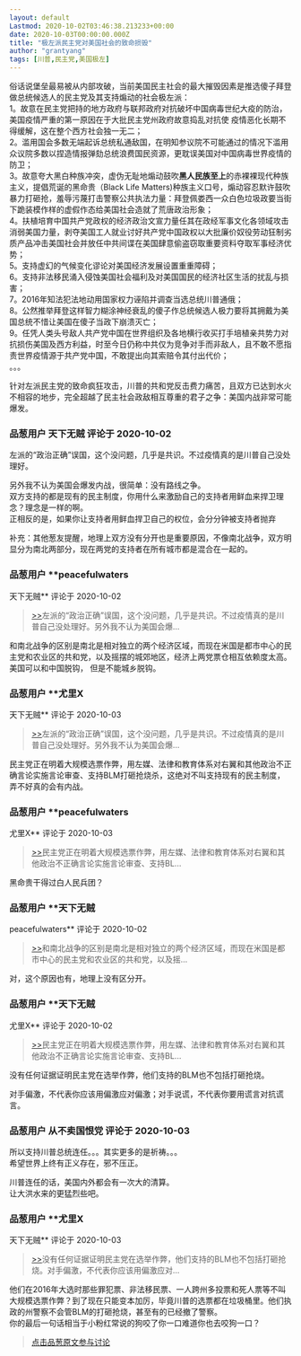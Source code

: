 ```yaml
---
layout: default
Lastmod: 2020-10-02T03:46:38.213233+00:00
date: 2020-10-03T00:00:00.000Z
title: "极左派民主党对美国社会的致命损毁"
author: "grantyang"
tags: [川普,民主党,美国极左]
---
```


俗话说堡垒最易被从内部攻破，当前美国民主社会的最大摧毁因素是推选傻子拜登做总统候选人的民主党及其支持煽动的社会极左派：  
1。故意在民主党把持的地方政府与联邦政府对抗破坏中国病毒世纪大疫的防治，美国疫情严重的第一原因在于大批民主党州政府故意捣乱对抗使 疫情恶化长期不得缓解，这在整个西方社会独一无二；  
2。滥用国会多数无端起诉总统私通敌国，在明知参议院不可能通过的情况下滥用众议院多数以捏造情报弹劾总统浪费国民资源，更耽误美国对中国病毒世界疫情的防卫；  
3。故意夸大黑白种族冲突，虚伪无耻地煽动鼓吹**黑人民族至上**的赤裸裸现代种族主义，提倡荒诞的黑命贵（Black Life Matters)种族主义口号，煽动容忍默许鼓吹暴力打砸抢，羞辱污蔑打击警察公共执法力量：拜登佩娄西一众白色垃圾政要当街下跪装模作样的虚假作态给美国社会造就了荒唐政治形象；  
4。扶植培育中国共产党政权的经济政治文宣力量任其在政经军事文化各领域攻击消弱美国力量，剥夺美国工人就业讨好共产党中国政权以大批廉价奴役劳动狂制劣质产品冲击美国社会并放任中共间谍在美国肆意偷盗窃取重要资料夺取军事经济优势；  
5。支持虚幻的气候变化谬论对美国经济发展设置重重障碍；  
6。支持非法移民涌入侵蚀美国社会福利及对美国国民的经济社区生活的扰乱与损害；  
7。2016年知法犯法地动用国家权力诬陷并调查当选总统川普通俄；  
8。公然推举拜登这样智力糊涂神经衰乱的傻子作总统候选人极力要将其拥戴为美国总统不惜让美国在傻子当政下崩溃灭亡；  
9。任凭人类头号敌人共产党中国在世界组织及各地横行收买打手培植亲共势力对抗损伤美国及西方利益，时至今日仍称中共仅为竞争对手而非敌人，且不敢不愿指责世界疫情源于共产党中国，不敢提出向其索赔令其付出代价；  
。。。  
  
针对左派民主党的致命疯狂攻击，川普的共和党反击费力痛苦，且双方已达到水火不相容的地步，完全超越了民主社会政敌相互尊重的君子之争：美国内战非常可能爆发。

            
### 品葱用户 **天下无贼** 评论于 2020-10-02
        
左派的“政治正确”误国，这个没问题，几乎是共识。不过疫情真的是川普自己没处理好。  
  
另外我不认为美国会爆发内战，很简单：没有路线之争。  
双方支持的都是现有的民主制度，你用什么来激励自己的支持者用鲜血来捍卫理念？理念是一样的啊。  
正相反的是，如果你让支持者用鲜血捍卫自己的权位，会分分钟被支持者抛弃  
  
补充：其他葱友提醒，地理上双方没有分开也是重要原因，不像南北战争，双方明显分为南北两部分，现在两党的支持者在所有城市都是混合在一起的。
        


            
### 品葱用户 **peacefulwaters 
天下无贼** 评论于 2020-10-02
        
> [\>>]( "/article/item_id-507921#")左派的“政治正确”误国，这个没问题，几乎是共识。不过疫情真的是川普自己没处理好。另外我不认为美国会爆...

  
  
和南北战争的区别是南北是相对独立的两个经济区域，而现在米国是都市中心的民主党和农业区的共和党，以及摇摆的城郊地区，经济上两党票仓相互依赖度太高。美国可以和中国脱钩， 但是不能城乡脱钩。
        


            
### 品葱用户 **尤里X 
天下无贼** 评论于 2020-10-03
        
> [\>>]( "/article/item_id-507921#")左派的“政治正确”误国，这个没问题，几乎是共识。不过疫情真的是川普自己没处理好。另外我不认为美国会爆...

  
民主党正在明着大规模选票作弊，用左媒、法律和教育体系对右翼和其他政治不正确言论实施言论审查、支持BLM打砸抢烧杀，这绝对不叫支持现有的民主制度，弄不好真的会有内战。
        


            
### 品葱用户 **peacefulwaters 
尤里X** 评论于 2020-10-03
        
> [\>>]( "/article/item_id-507933#")民主党正在明着大规模选票作弊，用左媒、法律和教育体系对右翼和其他政治不正确言论实施言论审查、支持BL...

  
黑命贵干得过白人民兵团？
        


            
### 品葱用户 **天下无贼 
peacefulwaters** 评论于 2020-10-02
        
> [\>>]( "/article/item_id-507927#")和南北战争的区别是南北是相对独立的两个经济区域，而现在米国是都市中心的民主党和农业区的共和党，以及摇...

  
  
对，这个原因也有，地理上没有区分开。
        


            
### 品葱用户 **天下无贼 
尤里X** 评论于 2020-10-02
        
> [\>>]( "/article/item_id-507933#")民主党正在明着大规模选票作弊，用左媒、法律和教育体系对右翼和其他政治不正确言论实施言论审查、支持BL...

  
  
没有任何证据证明民主党在选举作弊，他们支持的BLM也不包括打砸抢烧。  
  
对手偏激，不代表你应该用偏激应对偏激；对手说谎，不代表你要用谎言对抗谎言。
        


            
### 品葱用户 **从不卖国恨党** 评论于 2020-10-03
        
所以支持川普总统连任。。。其实更多的是祈祷。。。  
希望世界上终有正义存在，邪不压正。  
  
川普连任的话，美国内外都会有一次大的清算。  
让大洪水来的更猛烈些吧。
        


            
### 品葱用户 **尤里X 
天下无贼** 评论于 2020-10-03
        
> [\>>]( "/article/item_id-507941#")没有任何证据证明民主党在选举作弊，他们支持的BLM也不包括打砸抢烧。对手偏激，不代表你应该用偏激应对...

  
他们在2016年大选时那些罪犯票、非法移民票、一人跨州多投票和死人票等不叫大规模选票作弊？到了现在只能变本加厉，毕竟川普的选票都在垃圾桶里。他们执政的州警察不会管BLM的打砸抢烧，甚至有的已经撤了警察。  
你的最后一句话相当于小粉红常说的狗咬了你一口难道你也去咬狗一口？
        






> [点击品葱原文参与讨论](https://pincong.rocks/article/24642)

